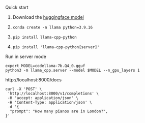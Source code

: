 Quick start

1. Download the [huggingface model](https://huggingface.co/TheBloke/CodeLlama-7B-GGUF/blob/main/codellama-7b.Q4_0.gguf)

1. `conda create -n llama python=3.9.16`

1. `pip install llama-cpp-python`

1. `pip install 'llama-cpp-python[server]'`

Run in server mode

```
export MODEL=codellama-7b.Q4_0.gguf
python3 -m llama_cpp.server --model $MODEL --n_gpu_layers 1
```

http://localhost:8000/docs

```
curl -X 'POST' \
 'http://localhost:8000/v1/completions' \
 -H 'accept: application/json' \
 -H 'Content-Type: application/json' \
 -d '{
  "prompt": "How many pianos are in London?",
}'
```
